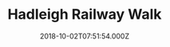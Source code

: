 ---
date: 2018-10-02T07:51:54.000Z
title: Hadleigh Railway Walk
latitude: 52.04096961126445
longitude: 0.9595656394958496
category: checkin
---